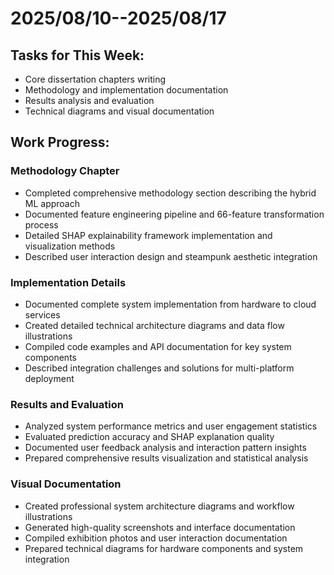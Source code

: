 # 2025/08/10--2025/08/17

## Tasks for This Week:
- Core dissertation chapters writing
- Methodology and implementation documentation
- Results analysis and evaluation
- Technical diagrams and visual documentation

## Work Progress:

### Methodology Chapter
- Completed comprehensive methodology section describing the hybrid ML approach
- Documented feature engineering pipeline and 66-feature transformation process
- Detailed SHAP explainability framework implementation and visualization methods
- Described user interaction design and steampunk aesthetic integration

### Implementation Details
- Documented complete system implementation from hardware to cloud services
- Created detailed technical architecture diagrams and data flow illustrations
- Compiled code examples and API documentation for key system components
- Described integration challenges and solutions for multi-platform deployment

### Results and Evaluation
- Analyzed system performance metrics and user engagement statistics
- Evaluated prediction accuracy and SHAP explanation quality
- Documented user feedback analysis and interaction pattern insights
- Prepared comprehensive results visualization and statistical analysis

### Visual Documentation
- Created professional system architecture diagrams and workflow illustrations
- Generated high-quality screenshots and interface documentation
- Compiled exhibition photos and user interaction documentation
- Prepared technical diagrams for hardware components and system integration

